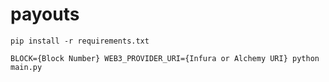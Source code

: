 # payouts

`pip install -r requirements.txt`

`BLOCK={Block Number} WEB3_PROVIDER_URI={Infura or Alchemy URI} python main.py`
